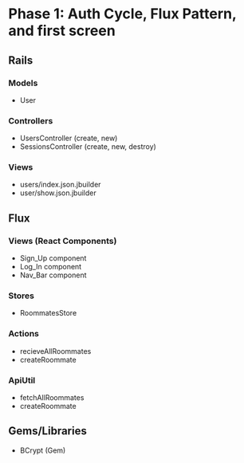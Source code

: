 # Phase 1: Auth Cycle, Flux Pattern, and first screen

## Rails
### Models
* User

### Controllers
* UsersController (create, new)
* SessionsController (create, new, destroy)

### Views
* users/index.json.jbuilder
* user/show.json.jbuilder

## Flux
### Views (React Components)
* Sign_Up component
* Log_In component
* Nav_Bar component

### Stores
* RoommatesStore

### Actions
* recieveAllRoommates
* createRoommate

### ApiUtil
* fetchAllRoommates
* createRoommate

## Gems/Libraries
* BCrypt (Gem)
